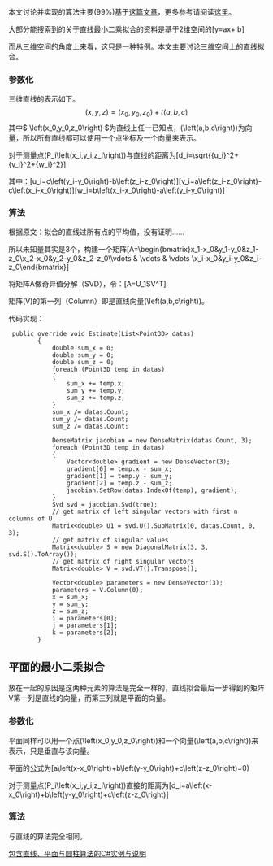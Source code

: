 本文讨论并实现的算法主要(99%)基于[这篇文章](http://www.caves.org/section/commelect/DUSI/openmag/pdf/SphereFitting.pdf)，更多参考请阅读[这里](http://darksun190.cn/?p=667)。

大部分能搜索到的关于直线最小二乘拟合的资料是基于2维空间的\[y=ax+ b\]

而从三维空间的角度上来看，这只是一种特例。本文主要讨论三维空间上的直线拟合。

### 参数化

三维直线的表示如下。
$$
\left(x,y,z\right)=\left(x_0,y_0,z_0\right) + t\left(a,b,c\right)
$$
其中$ \left(x_0,y_0,z_0\right) $为直线上任一已知点，\(\left(a,b,c\right)\)为向量，所以所有直线都可以使用一个点坐标及一个向量来表示。

对于测量点\(P_i\left(x_i,y_i,z_i\right)\)与直线的距离为\[d_i=\sqrt{{u_i}^2+{v_i}^2+{w_i}^2}\]

其中：\[u_i=c\left(y_i-y_0\right)-b\left(z_i-z_0\right)\]\[v_i=a\left(z_i-z_0\right)-c\left(x_i-x_0\right)\]\[w_i=b\left(x_i-x_0\right)-a\left(y_i-y_0\right)\]

### 算法

根据原文：拟合的直线过所有点的平均值，没有证明……

所以未知量其实是3个，构建一个矩阵\[A=\begin{bmatrix}x_1-x_0&y_1-y_0&z_1-z_0\\x_2-x_0&y_2-y_0&z_2-z_0\\\vdots & \vdots & \vdots \\x_i-x_0&y_i-y_0&z_i-z_0\end{bmatrix}\]

将矩阵A做奇异值分解（SVD），令：\[A=U_1SV^T\]

矩阵\(V\)的第一列（Column）即是直线向量\(\left(a,b,c\right)\)。

代码实现：

```
 public override void Estimate(List<Point3D> datas)
        {
            double sum_x = 0;
            double sum_y = 0;
            double sum_z = 0;
            foreach (Point3D temp in datas)
            {
                sum_x += temp.x;
                sum_y += temp.y;
                sum_z += temp.z;
            }
            sum_x /= datas.Count;
            sum_y /= datas.Count;
            sum_z /= datas.Count;

            DenseMatrix jacobian = new DenseMatrix(datas.Count, 3);
            foreach (Point3D temp in datas)
            {
                Vector<double> gradient = new DenseVector(3);
                gradient[0] = temp.x - sum_x;
                gradient[1] = temp.y - sum_y;
                gradient[2] = temp.z - sum_z;
                jacobian.SetRow(datas.IndexOf(temp), gradient);
            }
            Svd svd = jacobian.Svd(true);
            // get matrix of left singular vectors with first n columns of U
            Matrix<double> U1 = svd.U().SubMatrix(0, datas.Count, 0, 3);
            // get matrix of singular values
            Matrix<double> S = new DiagonalMatrix(3, 3, svd.S().ToArray());
            // get matrix of right singular vectors
            Matrix<double> V = svd.VT().Transpose();

            Vector<double> parameters = new DenseVector(3);
            parameters = V.Column(0);
            x = sum_x;
            y = sum_y;
            z = sum_z;
            i = parameters[0];
            j = parameters[1];
            k = parameters[2];
        }
```

## 平面的最小二乘拟合

放在一起的原因是这两种元素的算法是完全一样的，直线拟合最后一步得到的矩阵V第一列是直线的向量，而第三列就是平面的向量。

### 参数化

平面同样可以用一个点\(\left(x_0,y_0,z_0\right)\)和一个向量\(\left(a,b,c\right)\)来表示，只是垂直与该向量。

平面的公式为\[a\left(x-x_0\right)+b\left(y-y_0\right)+c\left(z-z_0\right)=0\)

对于测量点\(P_i\left(x_i,y_i,z_i\right)\)直接的距离为\[d_i=a\left(x-x_0\right)+b\left(y-y_0\right)+c\left(z-z_0\right)\]

### 算法

与直线的算法完全相同。

[包含直线、平面与圆柱算法的C#实例与说明](http://darksun190.cn/?p=736 )